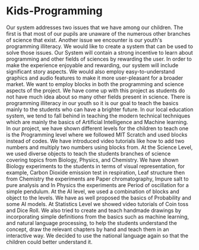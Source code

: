 # Kids-Programming
Our system addresses two issues that we have among our children. The first is that most of our pupils are unaware of the numerous other branches of science that exist. Another issue we encounter is our youth's programming illiteracy. We would like to create a system that can be used to solve those issues. Our System will contain a strong incentive to learn about programming and other fields of sciences by rewarding the user. In order to make the experience enjoyable and rewarding, our system will include significant story aspects. We would also employ easy-to-understand graphics and audio features to make it more user-pleasant for a broader market. We want to employ blocks in both the programming and science aspects of the project. We have come up with this project as students do not have much idea about so many other fields present in science. There is programming illiteracy in our youth so it is our goal to teach the basics mainly to the students who can have a brighter future. In our local education system, we tend to fall behind in teaching the modern technical techniques which are mainly the basics of Artificial Intelligence and Machine learning. In our project, we have shown different levels for the children to teach one is the Programming level where we followed MIT Scratch and used blocks instead of codes. We have introduced video tutorials like how to add two numbers and multiply two numbers using blocks from. At the Science Level, we used diverse objects to teach the students branches of science covering topics from Biology, Physics, and Chemistry. We have shown Biology experiments to the students in terms of visual representation, for example, Carbon Dioxide emission test in respiration, Leaf structure then from Chemistry the experiments are Paper chromatography, Impure salt to pure analysis and In Physics the experiments are Period of oscillation for a simple pendulum. At the AI level, we used a combination of blocks and object to the levels. We have as well proposed the basics of Probability and some AI models. At Statistics Level we showed video tutorials of Coin toss and Dice Roll. We also tried to create and teach handmade drawings by incorporating simple definitions from the basics such as machine learning, and natural language processing, to help the students understand the concept, draw the relevant chapters by hand and teach them in an interactive way. We decided to use the national language again so that the children could better understand it. 
